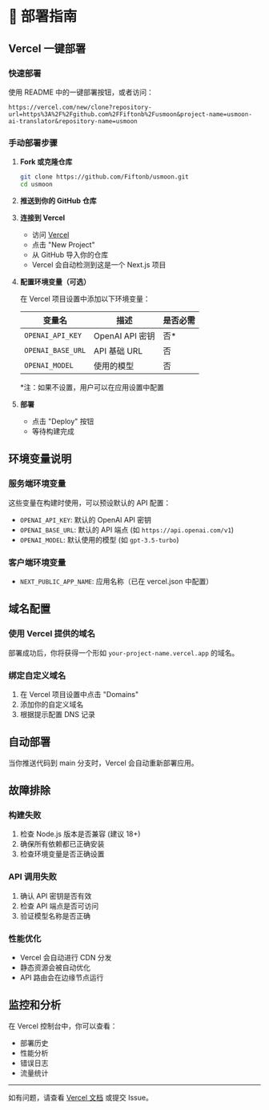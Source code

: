 # 🚀 部署指南

## Vercel 一键部署

### 快速部署

使用 README 中的一键部署按钮，或者访问：
```
https://vercel.com/new/clone?repository-url=https%3A%2F%2Fgithub.com%2FFiftonb%2Fusmoon&project-name=usmoon-ai-translator&repository-name=usmoon
```

### 手动部署步骤

1. **Fork 或克隆仓库**
   ```bash
   git clone https://github.com/Fiftonb/usmoon.git
   cd usmoon
   ```

2. **推送到你的 GitHub 仓库**

3. **连接到 Vercel**
   - 访问 [Vercel](https://vercel.com)
   - 点击 "New Project"
   - 从 GitHub 导入你的仓库
   - Vercel 会自动检测到这是一个 Next.js 项目

4. **配置环境变量（可选）**
   
   在 Vercel 项目设置中添加以下环境变量：
   
   | 变量名 | 描述 | 是否必需 |
   |--------|------|----------|
   | `OPENAI_API_KEY` | OpenAI API 密钥 | 否* |
   | `OPENAI_BASE_URL` | API 基础 URL | 否 |
   | `OPENAI_MODEL` | 使用的模型 | 否 |
   
   *注：如果不设置，用户可以在应用设置中配置

5. **部署**
   - 点击 "Deploy" 按钮
   - 等待构建完成

## 环境变量说明

### 服务端环境变量

这些变量在构建时使用，可以预设默认的 API 配置：

- `OPENAI_API_KEY`: 默认的 OpenAI API 密钥
- `OPENAI_BASE_URL`: 默认的 API 端点 (如 `https://api.openai.com/v1`)
- `OPENAI_MODEL`: 默认使用的模型 (如 `gpt-3.5-turbo`)

### 客户端环境变量

- `NEXT_PUBLIC_APP_NAME`: 应用名称（已在 vercel.json 中配置）

## 域名配置

### 使用 Vercel 提供的域名

部署成功后，你将获得一个形如 `your-project-name.vercel.app` 的域名。

### 绑定自定义域名

1. 在 Vercel 项目设置中点击 "Domains"
2. 添加你的自定义域名
3. 根据提示配置 DNS 记录

## 自动部署

当你推送代码到 main 分支时，Vercel 会自动重新部署应用。

## 故障排除

### 构建失败

1. 检查 Node.js 版本是否兼容 (建议 18+)
2. 确保所有依赖都已正确安装
3. 检查环境变量是否正确设置

### API 调用失败

1. 确认 API 密钥是否有效
2. 检查 API 端点是否可访问
3. 验证模型名称是否正确

### 性能优化

- Vercel 会自动进行 CDN 分发
- 静态资源会被自动优化
- API 路由会在边缘节点运行

## 监控和分析

在 Vercel 控制台中，你可以查看：

- 部署历史
- 性能分析
- 错误日志
- 流量统计

---

如有问题，请查看 [Vercel 文档](https://vercel.com/docs) 或提交 Issue。 
